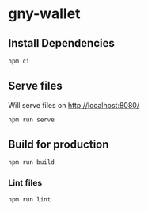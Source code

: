 # gny-wallet

## Install Dependencies

```bash
npm ci
```

## Serve files

Will serve files on [http://localhost:8080/](http://localhost:8080/)
```bash
npm run serve
```

## Build for production

```bash
npm run build
```

### Lint files
```bash
npm run lint
```

